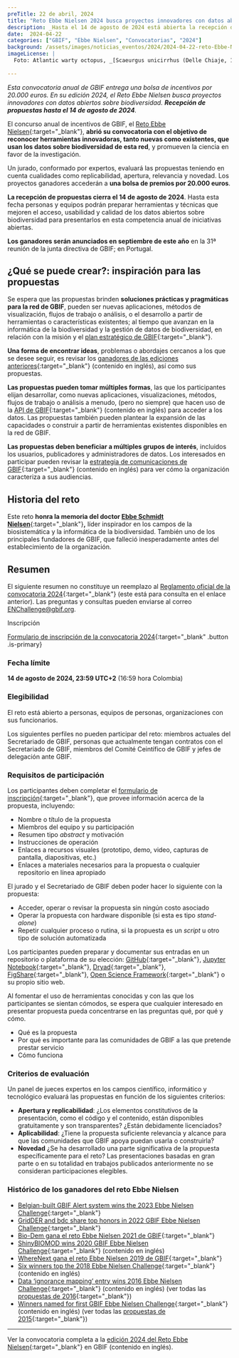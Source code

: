 ```yaml
---
preTitle: 22 de abril, 2024
title: "Reto Ebbe Nielsen 2024 busca proyectos innovadores con datos abiertos sobre biodiversidad"
description: _Hasta el 14 de agosto de 2024 está abierta la recepción de propuestas para el Reto Ebbe Nielsen de GBIF. Los proyectos de innovación con datos abiertos pueden participar por una bolsa de premios de 20.000 euros._
date:  2024-04-22
categories: ["GBIF", "Ebbe Nielsen", "Convocatorias", "2024"]
background: /assets/images/noticias_eventos/2024/2024-04-22-reto-Ebbe-Nielsen.png
imageLicense: |
  Foto: Atlantic warty octopus, _[Scaeurgus unicirrhus (Delle Chiaje, 1841)](https://www.gbif.org/es/species/9385151)_{:target="_blank"} from Cefalopodi viventi nel Golfo di Napoli (sistematica) 1986 via [Biodiversity Heritage Library](https://flic.kr/p/aixn3v){:target="_blank"}, no rights reserved under [CC0](https://creativecommons.org/publicdomain/mark/1.0/){:target="_blank"}.
  
---
```



_Esta convocatoria anual de GBIF entrega una bolsa de incentivos por 20.000 euros. En su edición 2024, el Reto Ebbe Nielsen busca proyectos innovadores con datos abiertos sobre biodiversidad. **Recepción de propuestas hasta el 14 de agosto de 2024**._

El concurso anual de incentivos de GBIF, el [Reto Ebbe Nielsen](https://www.gbif.org/es/article/1G82GL7jw08kS0g6k6MuSa/reto-ebbe-nielsen){:target="_blank"}, **abrió su convocatoria con el objetivo de reconocer herramientas innovadoras, tanto nuevas como existentes, que usan los datos sobre biodiversidad de esta red**, y promueven la ciencia en favor de la investigación. 

Un jurado, conformado por expertos, evaluará las propuestas teniendo en cuenta cualidades como replicabilidad, apertura, relevancia y novedad. Los proyectos ganadores accederán a **una bolsa de premios por 20.000 euros**.

**La recepción de propuestas cierra el 14 de agosto de 2024**. Hasta esta fecha personas y equipos podrán preparar herramientas y técnicas que mejoren el acceso, usabilidad y calidad de los datos abiertos sobre biodiversidad para presentarlos en esta competencia anual de iniciativas abiertas.

**Los ganadores serán anunciados en septiembre de este año** en la 31ª reunión de la junta directiva de GBIF; en Portugal.


## ¿Qué se puede crear?: inspiración para las propuestas

Se espera que las propuestas brinden **soluciones prácticas y pragmáticas para la red de GBIF**, pueden ser nuevas aplicaciones, métodos de visualización, flujos de trabajo o análisis, o el desarrollo a partir de herramientas o características existentes; al tiempo que avanzan en la informática de la biodiversidad y la gestión de datos de biodiversidad, en relación con la misión y el [plan estratégico de GBIF](https://www.gbif.org/es/strategic-plan){:target="_blank"}.

**Una forma de encontrar ideas**, problemas o abordajes cercanos a los que se desee seguir, es revisar los [ganadores de las ediciones anteriores](https://www.gbif.org/news/1uT1VeEizvCuXgwpicaciq/2024-ebbe-nielsen-challenge-seeks-open-data-innovations-for-biodiversity#previous){:target="_blank"} (contenido en inglés), así como sus propuestas.

**Las propuestas pueden tomar múltiples formas**, las que los participantes elijan desarrollar, como nuevas aplicaciones, visualizaciones, métodos, flujos de trabajo o análisis a menudo, (pero no siempre) que hacen uso de la [API de GBIF](https://www.gbif.org/es/developer/summary){:target="_blank"} (contenido en inglés) para acceder a los datos. Las propuestas también pueden plantear la expansión de las capacidades o construir a partir de herramientas existentes disponibles en la red de GBIF. 

**Las propuestas deben beneficiar a múltiples grupos de interés**, incluidos los usuarios, publicadores y administradores de datos. Los interesados en participar pueden revisar la [estrategia de comunicaciones de GBIF](https://www.gbif.org/es/document/80926){:target="_blank"} (contenido en inglés) para ver cómo la organización caracteriza a sus audiencias.


## Historia del reto

Este reto **honra la memoria del doctor [Ebbe Schmidt Nielsen](https://en.wikipedia.org/wiki/Ebbe_Nielsen)**{:target="_blank"}**,** líder inspirador en los campos de la biosistemática y la informática de la biodiversidad. También uno de los principales fundadores de GBIF, que falleció inesperadamente antes del establecimiento de la organización.


## Resumen

El siguiente resumen no constituye un reemplazo al [Reglamento oficial de la convocatoria 2024](https://www.gbif.org/awards/ebbe-2024-rules){:target="_blank"} (este está para consulta en el enlace anterior). Las preguntas y consultas pueden enviarse al correo [ENChallenge@gbif.org](mailto:ENChallenge@gbif.org).

Inscripción

[Formulario de inscripción de la convocatoria 2024](https://bit.ly/ebbe-2024){:target="_blank" .button .is-primary}


### Fecha límite

**14 de agosto de 2024, 23:59 UTC+2** (16:59 hora Colombia)


### Elegibilidad

El reto está abierto a personas, equipos de personas, organizaciones con sus funcionarios.

Los siguientes perfiles no pueden participar del reto: miembros actuales del Secretariado de GBIF, personas que actualmente tengan contratos con el Secretariado de GBIF, miembros del Comité Ceintífico de GBIF y jefes de delegación ante GBIF.


### Requisitos de participación

Los participantes deben completar el [formulario de inscripción](https://bit.ly/ebbe-2024){:target="_blank"}, que provee información acerca de la propuesta, incluyendo: 



* Nombre o título de la propuesta
* Miembros del equipo y su participación
* Resumen tipo _abstract_ y motivación
* Instrucciones de operación
* Enlaces a recursos visuales (prototipo, demo, video, capturas de pantalla, diapositivas, etc.)
* Enlaces a materiales necesarios para la propuesta o cualquier repositorio en línea apropiado

El jurado y el Secretariado de GBIF deben poder hacer lo siguiente con la propuesta:



* Acceder, operar o revisar la propuesta sin ningún costo asociado
* Operar la propuesta con hardware disponible (si esta es tipo _stand-alone_)
* Repetir cualquier proceso o rutina, si la propuesta es un _script_ u otro tipo de solución automatizada

Los participantes pueden preparar y documentar sus entradas en un repositorio o plataforma de su elección: [GitHub](https://github.com/){:target="_blank"}, [Jupyter Notebook](http://jupyter.org/){:target="_blank"}, [Dryad](https://www.datadryad.org/){:target="_blank"}, [FigShare](https://figshare.com/){:target="_blank"}, [Open Science Framework](https://osf.io/){:target="_blank"} o su propio sitio web.

Al fomentar el uso de herramientas conocidas y con las que los participantes se sientan cómodos, se espera que cualquier interesado en presentar propuesta pueda concentrarse en las preguntas qué, por qué y cómo.



* Qué es la propuesta
* Por qué es importante para las comunidades de GBIF a las que pretende prestar servicio
* Cómo funciona


### Criterios de evaluación

Un panel de jueces expertos en los campos científico, informático y tecnológico evaluará las propuestas en función de los siguientes criterios:



* **Apertura y replicabilidad**: ¿Los elementos constitutivos de la presentación, como el código y el contenido, están disponibles gratuitamente y son transparentes? ¿Están debidamente licenciados?
* **Aplicabilidad**: ¿Tiene la propuesta suficiente relevancia y alcance para que las comunidades que GBIF apoya puedan usarla o construirla?
* **Novedad** ¿Se ha desarrollado una parte significativa de la propuesta específicamente para el reto? Las presentaciones basadas en gran parte o en su totalidad en trabajos publicados anteriormente no se consideran participaciones elegibles.


### Histórico de los ganadores del reto Ebbe Nielsen



* [Belgian-built GBIF Alert system wins the 2023 Ebbe Nielsen Challenge](https://www.gbif.org/news/EQgUzZ4YA75BSeLs1naI9/belgian-built-gbif-alert-system-wins-the-2023-ebbe-nielsen-challenge){:target="_blank"}
* [GridDER and bdc share top honors in 2022 GBIF Ebbe Nielsen Challenge](https://www.gbif.org/es/news/6J94JrRZtDCPhUZMMiTALq/gridder-and-bdc-share-top-honors-in-2022-gbif-ebbe-nielsen-challenge){:target="_blank"}
* [Bio-Dem gana el reto Ebbe Nielsen 2021 de GBIF](https://www.gbif.org/es/news/QWLleXqOFkDOGR4Oxaj94/){:target="_blank"}
* [ShinyBIOMOD wins 2020 GBIF Ebbe Nielsen Challenge](https://www.gbif.org/es/news/AcT155L4KYZ5RxsfDnGGt/){:target="_blank"}  (contenido en inglés)
* [WhereNext gana el reto Ebbe Nielsen 2019 de GBIF](https://www.gbif.org/es/news/2mixX9oDrJI2W3AqPFOxI3/){:target="_blank"}
* [Six winners top the 2018 Ebbe Nielsen Challenge](https://www.gbif.org/es/news/4TuHBNfycgO4GEMOKkMi4u/){:target="_blank"} (contenido en inglés)
* [Data ‘ignorance mapping’ entry wins 2016 Ebbe Nielsen Challenge](https://www.gbif.org/es/news/82914/){:target="_blank"} (contenido en inglés) (ver todas las [propuestas de 2016](https://gbif2016.devpost.com/submissions){:target="_blank"})
* [Winners named for first GBIF Ebbe Nielsen Challenge](https://www.gbif.org/es/news/82409/){:target="_blank"} (contenido en inglés) (ver todas las [propuestas de 2015](https://gbif.devpost.com/submissions){:target="_blank"})


---

Ver la convocatoria completa a la [edición 2024 del Reto Ebbe Nielsen](https://www.gbif.org/news/1uT1VeEizvCuXgwpicaciq/2024-ebbe-nielsen-challenge-seeks-open-data-innovations-for-biodiversity){:target="_blank"} en GBIF (contenido en inglés).
